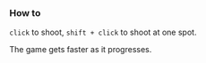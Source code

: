 <iframe src="" frameborder="0"></iframe>



### How to

`click` to shoot, `shift + click` to shoot at one spot.


The game gets faster as it progresses.